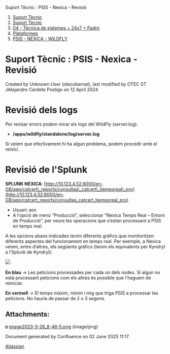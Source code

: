 Suport Tècnic : PSIS - Nexica - Revisió  

1.  [Suport Tècnic](index.html)
2.  [Suport Tècnic](13893782.html)
3.  [04 - Tècnica de sistemes + 24x7 + Padró](26313202.html)
4.  [Plataformes](Plataformes_41520520.html)
5.  [PSIS - NEXICA - WILDFLY](PSIS---NEXICA---WILDFLY_41521420.html)

Suport Tècnic : PSIS - Nexica - Revisió
=======================================

Created by Unknown User (otecobernal), last modified by OTEC ST JAlejandro Cardete Postigo on 12 April 2024

Revisió dels logs
=================

Per revisar errors podem mirar els logs del WildFly (server.log):

*   __/apps/wildfly/standalone/log/server.log__  

  

Si veiem que efectivament hi ha algun problema, podem procedir amb el reinici.

  

Revisió de l'Splunk
===================

**SPLUNK NEXICA**: [http://10.123.4.52:8000/en-GB/app/catcert\_reports/consultas\_catcert\_tiemporeal\_pro](http://10.123.4.52:8000/en-GB/app/catcert_reports/consultas_catcert_tiemporeal_pro)

*   Usuari: aoc
*   A l'opció de menú “Producció”, seleccionar “Nexica Temps Real – Entorn de Producció”, per veure les operacions que s’estan processant a PSIS en temps real.

A les opcions abans indicades tenim diferents gràfics que monitoritzen diferents aspectes del funcionament en temps real. Per exemple, a Nexica veiem, entre d’altres, els següents gràfics (tenim els equivalents per Kyndryl a l’Splunk de Kyndryl):

  

![](attachments/41521428/81855998.png)

**En blau** → Les peticions processades per cada un dels nodes. Si algun no està processant peticions com els altres és possible que l'haguem de reiniciar.

**En vermell** → El temps màxim, mínim i mig que triga PSIS a processar les peticions. No hauria de passar de 2 o 3 segons.

Attachments:
------------

![](images/icons/bullet_blue.gif) [image2023-3-28\_8-46-5.png](attachments/41521428/81855998.png) (image/png)  

Document generated by Confluence on 02 June 2025 11:17

[Atlassian](http://www.atlassian.com/)